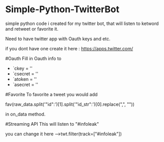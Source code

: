 # Simple-Python-TwitterBot
simple python code i created for my twitter bot, that will listen to ketword and retweet or favorite it.

Need to have twitter app with Oauth keys and etc.

if you dont have one create it here : https://apps.twitter.com/

#Oauth
Fill in Oauth info to

* `ckey = ''
* `csecret = ''
* `atoken = ''
* `asecret = ''

#Favorite
To favorite a tweet you would add

fav(raw_data.split('"id":')[1].split('"id_str":')[0].replace(",", ""))

in on_data method. 

#Streaming API
This will listen to "#infoleak"

you can change it here -->twt.filter(track=["#infoleak"])


